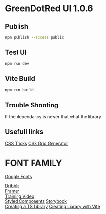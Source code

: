 # GreenDotRed UI 1.0.6

## Publish

```bash
npm publish --access public
```

## Test UI

```bash
npm run dev
```

## Vite Build

```bash
npm run build
```

## Trouble Shooting

If the dependancy is newer that what the library

## Usefull links

[CSS Tricks](https://css-tricks.com/snippets/css/a-guide-to-flexbox/)
[CSS Grid Generator](https://cssgrid-generator.netlify.app/)

# FONT FAMILY

[Google Fonts](https://fonts.google.com)

[Dribble](https://www.dribbble.com)  
[Framer](https://www.framer.com)  
[Training Video](https://www.bing.com/videos/search?q=npm+package+for+UI&docid=603513948180539029&mid=6F9ECF35776C67F327346F9ECF35776C67F32734&view=detail&FORM=VIRE)  
[Styled Components](https://styled-components.com)
[Storybook](https://storybook.js.org/)  
[Creating a TS Library](https://dev.to/alexeagleson/how-to-create-and-publish-a-react-component-library-2oe)
[Creating Library with Vite](https://dev.to/receter/how-to-create-a-react-component-library-using-vites-library-mode-4lma)
